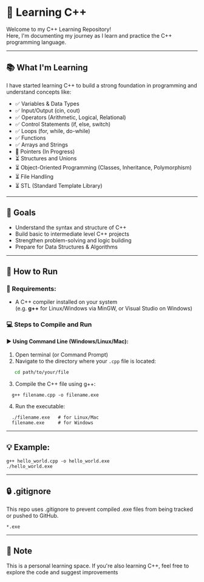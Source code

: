 # 🚀 Learning C++

Welcome to my C++ Learning Repository!  
Here, I'm documenting my journey as I learn and practice the C++ programming language.

---

## 📚 What I'm Learning

I have started learning C++ to build a strong foundation in programming and understand concepts like:

- ✅ Variables & Data Types  
- ✅ Input/Output (cin, cout)  
- ✅ Operators (Arithmetic, Logical, Relational)  
- ✅ Control Statements (if, else, switch)  
- ✅ Loops (for, while, do-while)  
- ✅ Functions  
- ✅ Arrays and Strings  
- 🔄 Pointers (In Progress)  
- ⏳ Structures and Unions  
- ⏳ Object-Oriented Programming (Classes, Inheritance, Polymorphism)  
- ⏳ File Handling  
- ⏳ STL (Standard Template Library)

---

## 🧠 Goals

- Understand the syntax and structure of C++
- Build basic to intermediate level C++ projects
- Strengthen problem-solving and logic building
- Prepare for Data Structures & Algorithms

---

## 🔧 How to Run

### 📌 Requirements:
- A C++ compiler installed on your system  
  (e.g. **g++** for Linux/Windows via MinGW, or Visual Studio on Windows)

### 💻 Steps to Compile and Run

#### ▶️ Using Command Line (Windows/Linux/Mac):
1. Open terminal (or Command Prompt)
2. Navigate to the directory where your `.cpp` file is located:
```bash
   cd path/to/your/file
   ```   
3. Compile the C++ file using g++:
 ```
   g++ filename.cpp -o filename.exe
   ```  
4. Run the executable:
 ```
   ./filename.exe   # for Linux/Mac
   filename.exe     # for Windows
   ```  
   
---

## 💡 Example:
```
g++ hello_world.cpp -o hello_world.exe
./hello_world.exe
```
---

## 🔒 .gitignore
This repo uses .gitignore to prevent compiled .exe files from being tracked or pushed to GitHub.
```
*.exe
```

---

## 📌 Note
This is a personal learning space. If you're also learning C++, feel free to explore the code and suggest improvements


